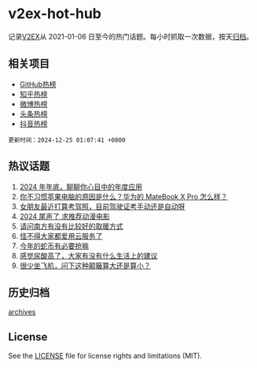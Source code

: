 # v2ex-hot-hub

 记录[V2EX](https://www.v2ex.com/)从 2021-01-06 日至今的热门话题。每小时抓取一次数据，按天[归档](archives)。
 
 ## 相关项目

- [GitHub热榜](https://github.com/lonnyzhang423/github-hot-hub)
- [知乎热榜](https://github.com/lonnyzhang423/zhihu-hot-hub)
- [微博热榜](https://github.com/lonnyzhang423/weibo-hot-hub)
- [头条热榜](https://github.com/lonnyzhang423/toutiao-hot-hub)
- [抖音热榜](https://github.com/lonnyzhang423/douyin-hot-hub)


 `更新时间：2024-12-25 01:07:41 +0800`

## 热议话题

1. [2024 年年底，聊聊你心目中的年度应用](https://www.v2ex.com/t/1099802)
1. [你不习惯苹果电脑的原因是什么？华为的 MateBook X Pro 怎么样？](https://www.v2ex.com/t/1099806)
1. [女朋友最近打算考驾照，目前驾驶证考手动还是自动呀](https://www.v2ex.com/t/1099832)
1. [2024 尾声了 求推荐动漫电影](https://www.v2ex.com/t/1099813)
1. [请问南方有没有比较好的取暖方式](https://www.v2ex.com/t/1099833)
1. [怪不得大家都爱用云服务了](https://www.v2ex.com/t/1099815)
1. [今年的蛇币有必要抢嘛](https://www.v2ex.com/t/1099804)
1. [感觉尿酸高了，大家有没有什么生活上的建议](https://www.v2ex.com/t/1099862)
1. [很少坐飞机，问下这种颠簸算大还是算小？](https://www.v2ex.com/t/1099785)

## 历史归档

[archives](archives)

## License

See the [LICENSE](LICENSE) file for license rights and limitations (MIT).
